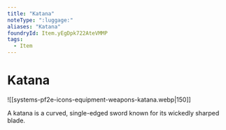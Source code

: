 ```yaml
---
title: "Katana"
noteType: ":luggage:"
aliases: "Katana"
foundryId: Item.yEgDpk722AteVMMP
tags:
  - Item
---
```


# Katana
![[systems-pf2e-icons-equipment-weapons-katana.webp|150]]

A katana is a curved, single-edged sword known for its wickedly sharped blade.
